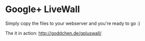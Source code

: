 Google+ LiveWall
=================

Simply copy the files to your webserver and you're ready to go :)

The it in action: http://goddchen.de/gpluswall/